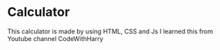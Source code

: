 # Calculator
This calculator is made by using HTML, CSS and Js
I learned this from Youtube channel CodeWithHarry
